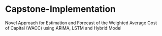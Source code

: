 # Capstone-Implementation
Novel Approach for Estimation and Forecast of the Weighted Average Cost of Capital (WACC) using ARIMA, LSTM and Hybrid Model
